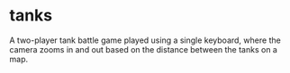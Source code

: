 # tanks
A two-player tank battle game played using a single keyboard, where the camera zooms in and out based on the distance between the tanks on a map.
